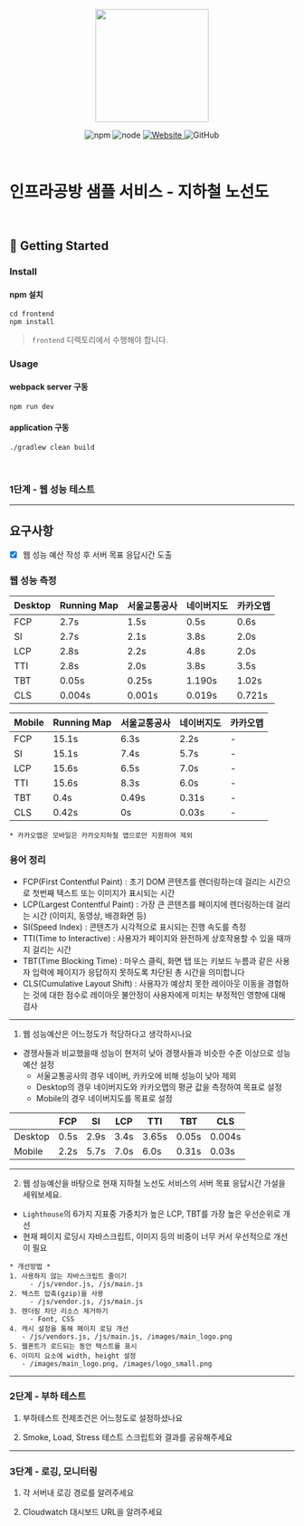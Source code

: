 <p align="center">
    <img width="200px;" src="https://raw.githubusercontent.com/woowacourse/atdd-subway-admin-frontend/master/images/main_logo.png"/>
</p>
<p align="center">
  <img alt="npm" src="https://img.shields.io/badge/npm-%3E%3D%205.5.0-blue">
  <img alt="node" src="https://img.shields.io/badge/node-%3E%3D%209.3.0-blue">
  <a href="https://edu.nextstep.camp/c/R89PYi5H" alt="nextstep atdd">
    <img alt="Website" src="https://img.shields.io/website?url=https%3A%2F%2Fedu.nextstep.camp%2Fc%2FR89PYi5H">
  </a>
  <img alt="GitHub" src="https://img.shields.io/github/license/next-step/atdd-subway-service">
</p>

<br>

# 인프라공방 샘플 서비스 - 지하철 노선도

<br>

## 🚀 Getting Started

### Install
#### npm 설치
```
cd frontend
npm install
```
> `frontend` 디렉토리에서 수행해야 합니다.

### Usage
#### webpack server 구동
```
npm run dev
```
#### application 구동
```
./gradlew clean build
```
<br>


### 1단계 - 웹 성능 테스트

---

## 요구사항

- [x] 웹 성능 예산 작성 후 서버 목표 응답시간 도출


### 웹 성능 측정

| Desktop | Running Map | 서울교통공사 | 네이버지도  | 카카오맵   |
|---------|-------------|--------|--------|--------|
| FCP     | 2.7s        | 1.5s   | 0.5s   | 0.6s   |
| SI      | 2.7s        | 2.1s   | 3.8s   | 2.0s   |
| LCP     | 2.8s        | 2.2s   | 4.8s   | 2.0s   |
| TTI     | 2.8s        | 2.0s   | 3.8s   | 3.5s   |
| TBT     | 0.05s       | 0.25s  | 1.190s | 1.02s  |
| CLS     | 0.004s      | 0.001s | 0.019s | 0.721s |

| Mobile | Running Map | 서울교통공사 | 네이버지도 | 카카오맵 |
|--------|-------------|--------|-------|------|
| FCP    | 15.1s       | 6.3s   | 2.2s  | -    |
| SI     | 15.1s       | 7.4s   | 5.7s  | -    |
| LCP    | 15.6s       | 6.5s   | 7.0s  | -    |
| TTI    | 15.6s       | 8.3s   | 6.0s  | -    |
| TBT    | 0.4s        | 0.49s  | 0.31s | -    |
| CLS    | 0.42s       | 0s     | 0.03s | -    |
`* 카카오맵은 모바일은 카카오지하철 앱으로만 지원하여 제외`

### 용어 정리

* FCP(First Contentful Paint) : 초기 DOM 콘텐츠를 렌더링하는데 걸리는 시간으로 첫번째 텍스트 또는 이미지가 표시되는 시간
* LCP(Largest Contentful Paint) : 가장 큰 콘텐츠를 페이지에 렌더링하는데 걸리는 시간 (이미지, 동영상, 배경화면 등)
* SI(Speed Index) : 콘텐츠가 시각적으로 표시되는 진행 속도를 측정
* TTI(Time to Interactive) : 사용자가 페이지와 완전하게 상호작용할 수 있을 때까지 걸리는 시간
* TBT(Time Blocking Time) : 마우스 클릭, 화면 탭 또는 키보드 누름과 같은 사용자 입력에 페이지가 응답하지 못하도록 차단된 총 시간을 의미합니다
* CLS(Cumulative Layout Shift) : 사용자가 예상치 못한 레이아웃 이동을 경험하는 것에 대한 점수로 레이아웃 불안정이 사용자에게 미치는 부정적인 영향에 대해 검사

---

1. 웹 성능예산은 어느정도가 적당하다고 생각하시나요

- 경쟁사들과 비교했을때 성능이 현저히 낮아 경쟁사들과 비슷한 수준 이상으로 성능예산 설정
  - 서울교통공사의 경우 네이버, 카카오에 비해 성능이 낮아 제외
  - Desktop의 경우 네이버지도와 카카오맵의 평균 값을 측정하여 목표로 설정
  - Mobile의 경우 네이버지도를 목표로 설정

|         | FCP  | SI   | LCP  | TTI   | TBT   | CLS    |
|---------|------|------|------|-------|-------|--------|
| Desktop | 0.5s | 2.9s | 3.4s | 3.65s | 0.05s | 0.004s |
| Mobile  | 2.2s | 5.7s | 7.0s | 6.0s  | 0.31s | 0.03s  |

---

2. 웹 성능예산을 바탕으로 현재 지하철 노선도 서비스의 서버 목표 응답시간 가설을 세워보세요.
- `Lighthouse`의 6가지 지표중 가중치가 높은 LCP, TBT를 가장 높은 우선순위로 개선
- 현재 페이지 로딩시 자바스크립트, 이미지 등의 비중이 너무 커서 우선적으로 개선이 필요

```text
* 개선방법 *
1. 사용하지 않는 자바스크립트 줄이기
     - /js/vendor.js, /js/main.js
2. 텍스트 압축(gzip)을 사용
     - /js/vendor.js, /js/main.js
3. 렌더링 차단 리소스 제거하기
     - Font, CSS
4. 캐시 설정을 통해 페이지 로딩 개선
   - /js/vendors.js, /js/main.js, /images/main_logo.png
5. 웹폰트가 로드되는 동안 텍스트를 표시
6. 이미지 요소에 width, height 설정
   - /images/main_logo.png, /images/logo_small.png
```

---

### 2단계 - 부하 테스트 
1. 부하테스트 전제조건은 어느정도로 설정하셨나요

2. Smoke, Load, Stress 테스트 스크립트와 결과를 공유해주세요

---

### 3단계 - 로깅, 모니터링
1. 각 서버내 로깅 경로를 알려주세요

2. Cloudwatch 대시보드 URL을 알려주세요
